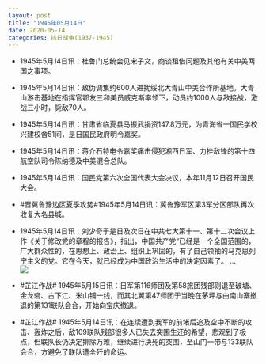 ```yaml
---
layout: post
title: "1945年05月14日"
date: 2020-05-14
categories: 抗日战争(1937-1945)
---
```


<meta name="referrer" content="no-referrer" />

- 1945年5月14日讯：杜鲁门总统会见宋子文，商谈租借问题及其他有关中美两国之事项。 

- 1945年5月14日讯：敌伪调集约600人进扰绥北大青山中美合作所基地。大青山游击基地在指挥官鄂友三和美员威克斯率领下，动员约1000人与敌接战，激战三小时，毙敌70人。 

- 1945年5月14日讯：甘肃省临夏县马振武捐资147.8万元，为青海省一国民学校兴建校舍51间，是日国民政府明令嘉奖。 

- 1945年5月14日讯：蒋介石特电令嘉奖痛击侵犯湘西日军、力挫敌锋的第十四航空队司令陈纳德及中美混合总队。 

- 1945年5月14日讯：国民党第六次全国代表大会决议，本年11月12日召开国民大会。 

- #晋冀鲁豫边区夏季攻势#1945年5月14日讯：冀鲁豫军区第3军分区部队再次收复大名县城。 

- 1945年5月14日讯：刘少奇于是日及次日在中共七大第十一、第十二次会议上作《关于修改党的章程的报告》，指出，中国共产党“已经是一个全国范围的，广大群众性的，在思想上、政治上、组织上巩固的，有了自己领袖的马克思列宁主义的党。它在今天，就已经成为中国政治生活中的决定因素了。 ... <br/><img src="https://wx3.sinaimg.cn/large/aca367d8ly1gerspvmfwlj20c80bxjrh.jpg" />

- #芷江作战# 1945年5月15日讯：日军第116师团及第58旅团残部则退至破塘、金龙砦、古下江、米山铺一线，而其北翼第47师团于当晚在茅坪与由南山寨撤退的第131联队会合，开始向宝庆撤退。 

- #芷江作战# 1945年5月14日讯：在连续遭到我军的前堵后追及空中不断的攻击、轰炸之后，敌109联队残部很多人已失去突围生还的希望，悲观到了极点，但联队长仍决定排除万难，继续进行决死的突围，至山门一带与133联队会合，方避免了联队遭全歼的命运。 


